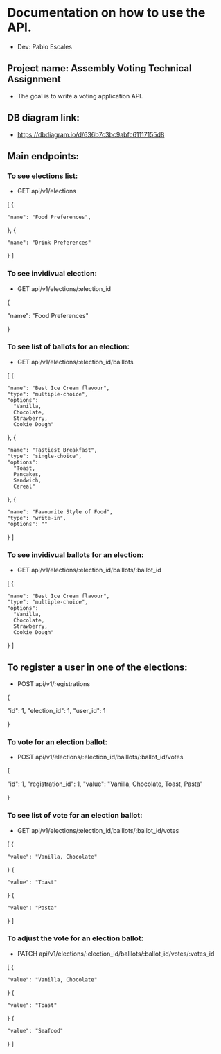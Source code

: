 # Documentation on how to use the API.
* Dev: Pablo Escales

## Project name: Assembly Voting Technical Assignment
* The goal is to write a voting application API.

## DB diagram link:
* https://dbdiagram.io/d/636b7c3bc9abfc61117155d8

## Main endpoints:

### To see elections list:
* GET api/v1/elections

[
  {
  
    "name": "Food Preferences",
    
  },
  {
  
    "name": "Drink Preferences"
    
  }
]

### To see invidivual election:
* GET api/v1/elections/:election_id

{
  
  "name": "Food Preferences"

}

### To see list of ballots for an election:
* GET api/v1/elections/:election_id/balllots

[
  {
  
    "name": "Best Ice Cream flavour",
    "type": "multiple-choice",
    "options":
      "Vanilla,
      Chocolate,
      Strawberry,
      Cookie Dough"
      
  },
  {
  
    "name": "Tastiest Breakfast",
    "type": "single-choice",
    "options":
      "Toast,
      Pancakes,
      Sandwich,
      Cereal"
      
  },
  {
  
    "name": "Favourite Style of Food",
    "type": "write-in",
    "options": ""
    
  }
]

### To see invidivual ballots for an election:
* GET api/v1/elections/:election_id/balllots/:ballot_id

[
  {

    "name": "Best Ice Cream flavour",
    "type": "multiple-choice",
    "options":
      "Vanilla,
      Chocolate,
      Strawberry,
      Cookie Dough"
    
  }
]

## To register a user in one of the elections:
* POST api/v1/registrations

{

  "id": 1,
  "election_id": 1,
  "user_id": 1
 
}

### To vote for an election ballot:
* POST api/v1/elections/:election_id/balllots/:ballot_id/votes

{
  
  "id": 1,
  "registration_id": 1,
  "value": "Vanilla, Chocolate, Toast, Pasta"
    
}

### To see list of vote for an election ballot:
* GET api/v1/elections/:election_id/balllots/:ballot_id/votes

[
  {
  
    "value": "Vanilla, Chocolate"
    
  }
  {
  
    "value": "Toast"
    
  }
  {
  
    "value": "Pasta"
    
  }
]

### To adjust the vote for an election ballot:
* PATCH api/v1/elections/:election_id/balllots/:ballot_id/votes/:votes_id

[
  {
  
    "value": "Vanilla, Chocolate"
    
  }
  {
  
    "value": "Toast"
    
  }
  {
  
    "value": "Seafood"
    
  }
]
